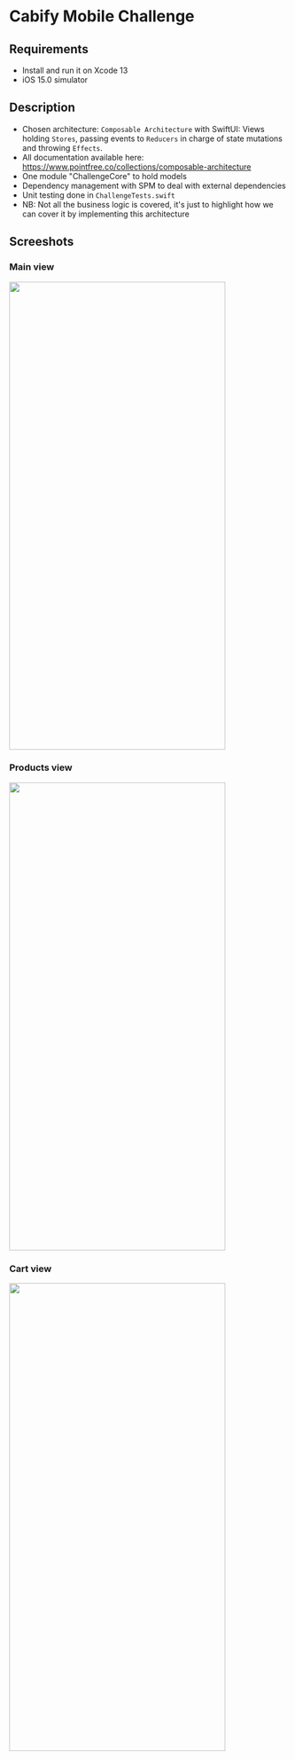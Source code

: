 # Cabify Mobile Challenge

## Requirements
- Install and run it on Xcode 13
- iOS 15.0 simulator

## Description
- Chosen architecture: `Composable Architecture` with SwiftUI: Views holding `Stores`, passing events to `Reducers` in charge of state mutations and throwing `Effects`.
- All documentation available here: https://www.pointfree.co/collections/composable-architecture
- One module "ChallengeCore" to hold models
- Dependency management with SPM to deal with external dependencies
- Unit testing done in `ChallengeTests.swift`
- NB: Not all the business logic is covered, it's just to highlight how we can cover it by implementing this architecture

## Screeshots
### Main view
<img src="https://user-images.githubusercontent.com/11734827/135828699-09300949-ddf7-48a6-8463-8154a2a8940e.png" width="390" height="844">

### Products view
<img src="https://user-images.githubusercontent.com/11734827/135828698-0da9c939-8f92-4bec-8993-c2235bd26b63.png" width="390" height="844">

### Cart view
<img src="https://user-images.githubusercontent.com/11734827/135828688-3494d4ed-8d35-462c-8d42-df8f71428774.png" width="390" height="844">
